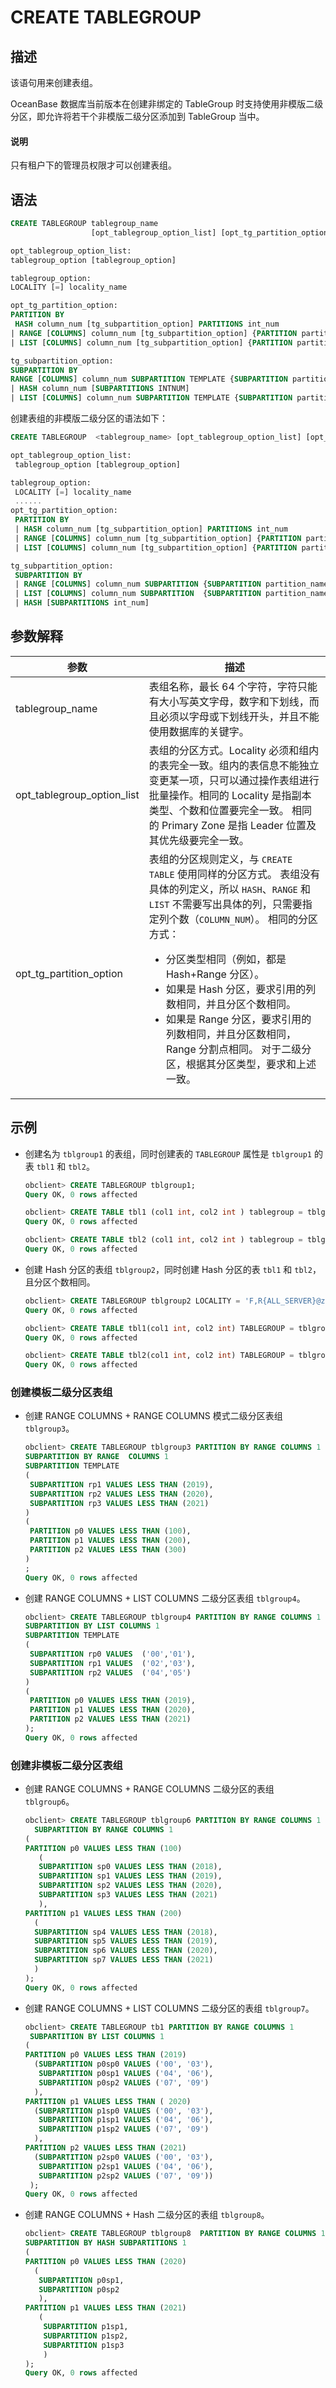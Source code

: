 # CREATE TABLEGROUP

## 描述

该语句用来创建表组。

OceanBase 数据库当前版本在创建非绑定的 TableGroup 时支持使用非模版二级分区，即允许将若干个非模版二级分区添加到 TableGroup 当中。

  <main id="notice" type='explain'>
    <h4>说明</h4>
    <p>只有租户下的管理员权限才可以创建表组。</p>
  </main>

## 语法

```sql
CREATE TABLEGROUP tablegroup_name 
                  [opt_tablegroup_option_list] [opt_tg_partition_option]

opt_tablegroup_option_list:
tablegroup_option [tablegroup_option]

tablegroup_option:
LOCALITY [=] locality_name

opt_tg_partition_option:
PARTITION BY 
 HASH column_num [tg_subpartition_option] PARTITIONS int_num
| RANGE [COLUMNS] column_num [tg_subpartition_option] {PARTITION partition_name VALUES LESS THAN range_partition_expr, ...}
| LIST [COLUMNS] column_num [tg_subpartition_option] {PARTITION partition_name VALUES  list_partition_expr, ...}

tg_subpartition_option:
SUBPARTITION BY 
RANGE [COLUMNS] column_num SUBPARTITION TEMPLATE {SUBPARTITION partition_name VALUES LESS THAN range_partition_expr, ...}
| HASH column_num [SUBPARTITIONS INTNUM]
| LIST [COLUMNS] column_num SUBPARTITION TEMPLATE {SUBPARTITION partition_name VALUES  list_partition_expr, ...}
```

创建表组的非模版二级分区的语法如下：

```sql
CREATE TABLEGROUP  <tablegroup_name> [opt_tablegroup_option_list] [opt_tg_partition_option] 

opt_tablegroup_option_list:
 tablegroup_option [tablegroup_option]

tablegroup_option:
 LOCALITY [=] locality_name
 ......
opt_tg_partition_option:
 PARTITION BY 
 | HASH column_num [tg_subpartition_option] PARTITIONS int_num
 | RANGE [COLUMNS] column_num [tg_subpartition_option] {PARTITION partition_name VALUES LESS THAN range_partition_expr, ...}
 | LIST [COLUMNS] column_num [tg_subpartition_option] {PARTITION partition_name VALUES list_partition_expr, ...}

tg_subpartition_option:
 SUBPARTITION BY 
 | RANGE [COLUMNS] column_num SUBPARTITION {SUBPARTITION partition_name VALUES LESS THAN range_partition_expr, ...}
 | LIST [COLUMNS] column_num SUBPARTITION  {SUBPARTITION partition_name VALUES  list_partition_expr, ...}
 | HASH [SUBPARTITIONS int_num]
```

## 参数解释

|             参数             |         描述           |
|----------------------------|------------------------|
| tablegroup_name            | 表组名称，最长 64 个字符，字符只能有大小写英文字母，数字和下划线，而且必须以字母或下划线开头，并且不能使用数据库的关键字。  |
| opt_tablegroup_option_list | 表组的分区方式。Locality 必须和组内的表完全一致。组内的表信息不能独立变更某一项，只可以通过操作表组进行批量操作。相同的 Locality 是指副本类型、个数和位置要完全一致。 相同的 Primary Zone 是指 Leader 位置及其优先级要完全一致。   |
| opt_tg_partition_option    | 表组的分区规则定义，与 `CREATE TABLE` 使用同样的分区方式。 表组没有具体的列定义，所以 `HASH`、`RANGE` 和`LIST` 不需要写出具体的列，只需要指定列个数（`COLUMN_NUM`）。 相同的分区方式： <ul><li> 分区类型相同（例如，都是 Hash+Range 分区）。   </li><li> 如果是 Hash 分区，要求引用的列数相同，并且分区个数相同。   </li><li> 如果是 Range 分区，要求引用的列数相同，并且分区数相同，Range 分割点相同。    对于二级分区，根据其分区类型，要求和上述一致。</li></ul>  |

## 示例

* 创建名为 `tblgroup1` 的表组，同时创建表的 `TABLEGROUP` 属性是 `tblgroup1` 的表 `tbl1` 和 `tbl2`。

  ```sql
  obclient> CREATE TABLEGROUP tblgroup1;
  Query OK, 0 rows affected
  
  obclient> CREATE TABLE tbl1 (col1 int, col2 int ) tablegroup = tblgroup1;
  Query OK, 0 rows affected
  
  obclient> CREATE TABLE tbl2 (col1 int, col2 int ) tablegroup = tblgroup1;
  Query OK, 0 rows affected
  ```

* 创建 Hash 分区的表组 `tblgroup2`，同时创建 Hash 分区的表 `tbl1` 和 `tbl2`，且分区个数相同。

  ```sql
  obclient> CREATE TABLEGROUP tblgroup2 LOCALITY = 'F,R{ALL_SERVER}@zone1' partition by hash partitions 10;
  Query OK, 0 rows affected
  
  obclient> CREATE TABLE tbl1(col1 int, col2 int) TABLEGROUP = tblgroup2 LOCALITY = 'F,R{ALL_SERVER}@zone1' partition by hash(col1) partitions 10;
  Query OK, 0 rows affected
  
  obclient> CREATE TABLE tbl2(col1 int, col2 int) TABLEGROUP = tblgroup2 LOCALITY = 'F,R{ALL_SERVER}@zone1' partition by hash(col2) partitions 10;
  Query OK, 0 rows affected
  ```

### 创建模板二级分区表组

* 创建 RANGE COLUMNS + RANGE COLUMNS 模式二级分区表组 `tblgroup3`。

  ```sql
  obclient> CREATE TABLEGROUP tblgroup3 PARTITION BY RANGE COLUMNS 1
  SUBPARTITION BY RANGE  COLUMNS 1
  SUBPARTITION TEMPLATE
  (
   SUBPARTITION rp1 VALUES LESS THAN (2019),
   SUBPARTITION rp2 VALUES LESS THAN (2020),
   SUBPARTITION rp3 VALUES LESS THAN (2021)
  )
  (
   PARTITION p0 VALUES LESS THAN (100),
   PARTITION p1 VALUES LESS THAN (200),
   PARTITION p2 VALUES LESS THAN (300)
  )
  ;
  Query OK, 0 rows affected
  ```

* 创建 RANGE COLUMNS + LIST COLUMNS 二级分区表组 `tblgroup4`。

  ```sql
  obclient> CREATE TABLEGROUP tblgroup4 PARTITION BY RANGE COLUMNS 1
  SUBPARTITION BY LIST COLUMNS 1
  SUBPARTITION TEMPLATE
  (
   SUBPARTITION rp0 VALUES  ('00','01'),
   SUBPARTITION rp1 VALUES  ('02','03'),
   SUBPARTITION rp2 VALUES  ('04','05')
  )
  (
   PARTITION p0 VALUES LESS THAN (2019),
   PARTITION p1 VALUES LESS THAN (2020),
   PARTITION p2 VALUES LESS THAN (2021)
  );
  Query OK, 0 rows affected
  ```

### 创建非模板二级分区表组

* 创建 RANGE COLUMNS + RANGE COLUMNS 二级分区的表组 `tblgroup6`。

  ```sql
  obclient> CREATE TABLEGROUP tblgroup6 PARTITION BY RANGE COLUMNS 1
    SUBPARTITION BY RANGE COLUMNS 1
  (
  PARTITION p0 VALUES LESS THAN (100)
     (
     SUBPARTITION sp0 VALUES LESS THAN (2018), 
     SUBPARTITION sp1 VALUES LESS THAN (2019),
     SUBPARTITION sp2 VALUES LESS THAN (2020),
     SUBPARTITION sp3 VALUES LESS THAN (2021)
     ),
  PARTITION p1 VALUES LESS THAN (200)
    ( 
    SUBPARTITION sp4 VALUES LESS THAN (2018),
    SUBPARTITION sp5 VALUES LESS THAN (2019),
    SUBPARTITION sp6 VALUES LESS THAN (2020),
    SUBPARTITION sp7 VALUES LESS THAN (2021)
    )
  );
  Query OK, 0 rows affected
  ```

* 创建 RANGE COLUMNS + LIST COLUMNS 二级分区的表组 `tblgroup7`。

  ```sql
  obclient> CREATE TABLEGROUP tb1 PARTITION BY RANGE COLUMNS 1
   SUBPARTITION BY LIST COLUMNS 1
  (
  PARTITION p0 VALUES LESS THAN (2019)
    (SUBPARTITION p0sp0 VALUES ('00', '03'),
     SUBPARTITION p0sp1 VALUES ('04', '06'),
     SUBPARTITION p0sp2 VALUES ('07', '09')
    ),
  PARTITION p1 VALUES LESS THAN ( 2020)
    (SUBPARTITION p1sp0 VALUES ('00', '03'),
     SUBPARTITION p1sp1 VALUES ('04', '06'),
     SUBPARTITION p1sp2 VALUES ('07', '09')
    ),
  PARTITION p2 VALUES LESS THAN (2021)
    (SUBPARTITION p2sp0 VALUES ('00', '03'),
     SUBPARTITION p2sp1 VALUES ('04', '06'),
     SUBPARTITION p2sp2 VALUES ('07', '09'))
   );
  Query OK, 0 rows affected
  ```

* 创建 RANGE COLUMNS + Hash 二级分区的表组 `tblgroup8`。

  ```sql
  obclient> CREATE TABLEGROUP tblgroup8  PARTITION BY RANGE COLUMNS 1
  SUBPARTITION BY HASH SUBPARTITIONS 1
  (
  PARTITION p0 VALUES LESS THAN (2020)
    (
     SUBPARTITION p0sp1, 
     SUBPARTITION p0sp2
     ),
  PARTITION p1 VALUES LESS THAN (2021) 
     (
      SUBPARTITION p1sp1, 
      SUBPARTITION p1sp2, 
      SUBPARTITION p1sp3
      )
  ); 
  Query OK, 0 rows affected
  ```
